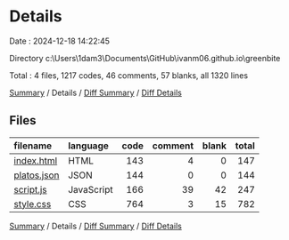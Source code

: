 # Details

Date : 2024-12-18 14:22:45

Directory c:\\Users\\1dam3\\Documents\\GitHub\\ivanm06.github.io\\greenbite

Total : 4 files,  1217 codes, 46 comments, 57 blanks, all 1320 lines

[Summary](results.md) / Details / [Diff Summary](diff.md) / [Diff Details](diff-details.md)

## Files
| filename | language | code | comment | blank | total |
| :--- | :--- | ---: | ---: | ---: | ---: |
| [index.html](/index.html) | HTML | 143 | 4 | 0 | 147 |
| [platos.json](/platos.json) | JSON | 144 | 0 | 0 | 144 |
| [script.js](/script.js) | JavaScript | 166 | 39 | 42 | 247 |
| [style.css](/style.css) | CSS | 764 | 3 | 15 | 782 |

[Summary](results.md) / Details / [Diff Summary](diff.md) / [Diff Details](diff-details.md)